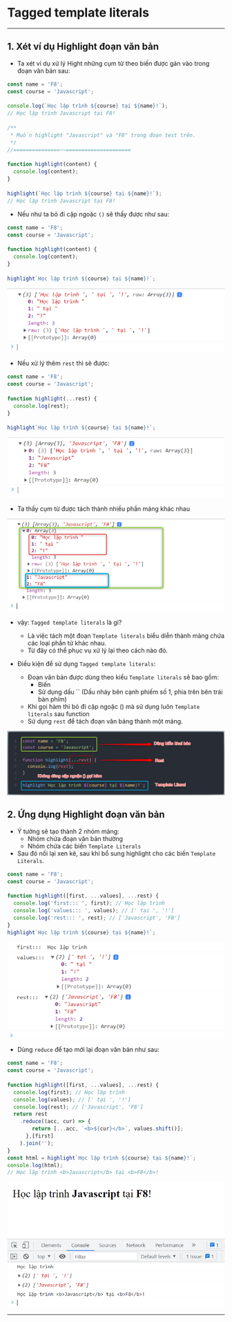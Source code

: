 # Tagged template literals

---

## 1. Xét ví dụ Highlight đoạn văn bản

- Ta xét ví dụ xử lý Hight những cụm từ theo biến được gán vào trong đoạn văn bản sau:

```js
const name = 'F8';
const course = 'Javascript';

console.log(`Học lập trình ${course} tại ${name}!`);
// Học lập trình Javascript tại F8!

/**
 * Muốn highlight "Javascript" và "F8" trong đoạn test trên.
 */
//===============~~=====================

function highlight(content) {
  console.log(content);
}

highlight(`Học lập trình ${course} tại ${name}!`);
// Học lập trình Javascript tại F8!
```

- Nếu như ta bỏ đi cặp ngoặc `()` sẽ thấy được như sau:

```js
const name = 'F8';
const course = 'Javascript';

function highlight(content) {
  console.log(content);
}

highlight`Học lập trình ${course} tại ${name}!`;
```

![Tagged template literals](./images/001.png 'Log')

- Nếu xử lý thêm `rest` thì sẽ được:

```js
const name = 'F8';
const course = 'Javascript';

function highlight(...rest) {
  console.log(rest);
}

highlight`Học lập trình ${course} tại ${name}!`;
```

![Tagged template literals](./images/002.png 'Tagged template literals')

- Ta thấy cụm từ được tách thành nhiều phần mảng khác nhau

![Tagged template literals](./images/003.png 'Tagged template literals')

- vậy: `Tagged template literals` là gì?

  - Là việc tách một đoạn `Template literals` biểu diễn thành mảng chứa các loại phần tử khác nhau.
  - Từ đây có thể phục vụ xử lý lại theo cách nào đó.

- Điều kiện để sử dụng `Tagged template literals`:
  - Đoạn văn bản được dùng theo kiểu `Template literals` sẽ bao gồm:
    - Biến
    - Sử dụng dấu `` (Dấu nháy bên cạnh phiếm số 1, phía trên bên trái bàn phím)
  - Khi gọi hàm thì bỏ đi cặp ngoặc () mà sử dụng luôn `Template literals` sau function
  - Sử dụng `rest` để tách đoạn văn bảng thành một mảng.

![Tagged template literals](./images/004.png 'Tagged template literals')

## 2. Ứng dụng Highlight đoạn văn bản

- Ý tưởng sẽ tạo thành 2 nhóm mảng:
  - Nhóm chứa đoạn văn bản thường
  - Nhóm chứa các biến `Template Literals`
- Sau đó nối lại xen kẽ, sau khi bổ sung highlight cho các biến `Template Literals`.

```js
const name = 'F8';
const course = 'Javascript';

function highlight([first, ...values], ...rest) {
  console.log('first::: ', first); // Học lập trình
  console.log('values::: ', values); // [' tại ', '!']
  console.log('rest::: ', rest); // ['Javascript', 'F8']
}
highlight`Học lập trình ${course} tại ${name}!`;
```

![Tagged template literals](./images/005.png 'Tagged template literals')

- Dùng `reduce` để tạo mới lại đoạn văn bản như sau:

```js
const name = 'F8';
const course = 'Javascript';

function highlight([first, ...values], ...rest) {
  console.log(first); // Học lập trình
  console.log(values); // [' tại ', '!']
  console.log(rest); // ['Javascript', 'F8']
  return rest
    .reduce((acc, cur) => {
        return [...acc, `<b>${cur}</b>`, values.shift()];
      },[first]
    ).join('');
}
const html = highlight`Học lập trình ${course} tại ${name}!`;
console.log(html);
// Học lập trình <b>Javascript</b> tại <b>F8</b>!
```

![Tagged template literals](./images/006.png 'Tagged template literals')

---
